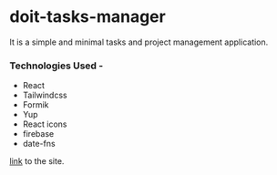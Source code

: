 # doit-tasks-manager
It is a simple and minimal tasks and project management application.
### Technologies Used -
- React
- Tailwindcss
- Formik
- Yup
- React icons
- firebase
- date-fns

[link](url) to the site.
